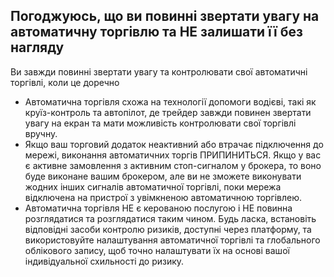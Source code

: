 ## Погоджуюсь, що ви повинні звертати увагу на автоматичну торгівлю та НЕ залишати її без нагляду

Ви завжди повинні звертати увагу та контролювати свої автоматичні торгівлі, коли це доречно
- Автоматична торгівля схожа на технології допомоги водієві, такі як круїз-контроль та автопілот, де трейдер завжди повинен звертати увагу на екран та мати можливість контролювати свої торгівлі вручну.
- Якщо ваш торговий додаток неактивний або втрачає підключення до мережі, виконання автоматичних торгів ПРИПИНИТЬСЯ. Якщо у вас є активне замовлення з активним стоп-сигналом у брокера, то воно буде виконане вашим брокером, але ви не зможете виконувати жодних інших сигналів автоматичної торгівлі, поки мережа відключена на пристрої з увімкненою автоматичною торгівлею.
- Автоматична торгівля НЕ є керованою послугою і НЕ повинна розглядатися та розглядатися таким чином. Будь ласка, встановіть відповідні засоби контролю ризиків, доступні через платформу, та використовуйте налаштування автоматичної торгівлі та глобального облікового запису, щоб точно налаштувати їх на основі вашої індивідуальної схильності до ризику.
